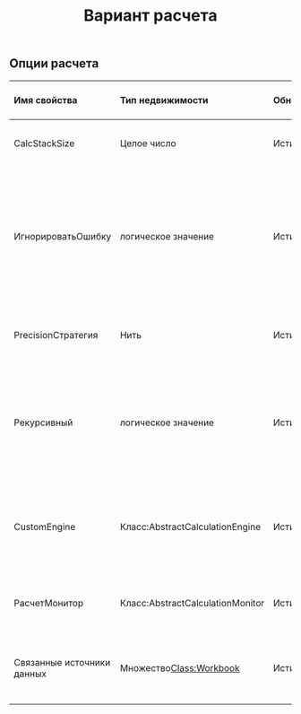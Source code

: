 ﻿---
title: Вариант расчета
second_title: Aspose.Cells Cloud Documen
type: docs
url: /ru/specification/model/calculationoptions/
description: "Aspose.Cells Спецификация облачной модели: CalculationOptions. Легко обрабатывайте Excel и другие документы электронных таблиц с помощью таких функций, как открытие, создание, редактирование, разделение, слияние, сравнение и преобразование."
weight: 50
---
## **Опции расчета**

 

| Имя свойства| Тип недвижимости| Обнуляемый| Только чтение| Значение по умолчанию| Описание|
|:- |:- |:- |:- |:- |:- |
| CalcStackSize| Целое число| Истинный| ЛОЖЬ|| Указывает размер стека для рекурсивного вычисления ячеек.|
| ИгнорироватьОшибку| логическое значение| Истинный| ЛОЖЬ|| Указывает, следует ли игнорировать ошибки, возникшие при вычислении формул. Ошибка может быть неподдерживаемой функцией, внешними ссылками и т. д. Значение по умолчанию — true.|
| PrecisionСтратегия| Нить| Истинный| ЛОЖЬ|| Указывает стратегию обработки точности вычислений.|
| Рекурсивный| логическое значение| Истинный| ЛОЖЬ||Указывает, нужно ли вычислять зависимые ячейки рекурсивно при вычислении одной ячейки и зависимости от других ячеек. Значение по умолчанию верно.|
| CustomEngine| Класс:AbstractCalculationEngine| Истинный| ЛОЖЬ|| Пользовательский механизм расчета формул, расширяющий механизм вычислений по умолчанию Aspose.Cells.|
| РасчетМонитор| Класс:AbstractCalculationMonitor| Истинный| ЛОЖЬ|| Монитор, позволяющий пользователю отслеживать ход расчета формулы.|
| Связанные источники данных|Множество<Class:Workbook> | Истинный| ЛОЖЬ|| Указывает источники данных для внешних ссылок, используемых в формулах.|

